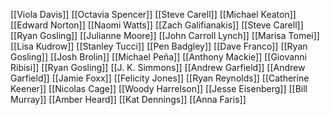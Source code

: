 [[Viola Davis]]
[[Octavia Spencer]]
[[Steve Carell]]
[[Michael Keaton]]
[[Edward Norton]]
[[Naomi Watts]]
[[Zach Galifianakis]]
[[Steve Carell]]
[[Ryan Gosling]]
[[Julianne Moore]]
[[John Carroll Lynch]]
[[Marisa Tomei]]
[[Lisa Kudrow]]
[[Stanley Tucci]]
[[Pen Badgley]]
[[Dave Franco]]
[[Ryan Gosling]]
[[Josh Brolin]]
[[Michael Peña]]
[[Anthony Mackie]]
[[Giovanni Ribisi]]
[[Ryan Gosling]]
[[J. K. Simmons]]
[[Andrew Garfield]]
[[Andrew Garfield]]
[[Jamie Foxx]]
[[Felicity Jones]]
[[Ryan Reynolds]]
[[Catherine Keener]]
[[Nicolas Cage]]
[[Woody Harrelson]]
[[Jesse Eisenberg]]
[[Bill Murray]]
[[Amber Heard]]
[[Kat Dennings]]
[[Anna Faris]]
